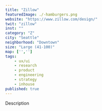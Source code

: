 ```yaml
---
title: "Zillow"
featuredImage: ./-hamburgers.png
website: "https://www.zillow.com/design/"
twit: "zillow"
inst: ""
category: "Z"
city: "Seattle"
neighborhood: "Downtown"
size: "Large (41-100)"
map: ['','']
tags:
    - ux/ui
    - research
    - product
    - engineering
    - strategy
    - inhouse
published: true
---
```


Description
